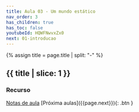 ```yaml
---
title: Aula 03 - Um mundo estático
nav_order: 3
has_children: true
has_toc: false
youtubeId: HQWFNwvxZx0
next: 01-introducao
---
```


{% assign title = page.title | split: "-" %}

## {{ title | slice: 1 }}

### Recurso

<span class="fs-3">
  <a href="{{site.baseurl}}/assets/downloads/03-Um-mundo-estatico.pdf" class="btn" target="_blank">Notas de aula</a>
<!--  <a href="https://www.icloud.com/keynote/0vGSUyeYDqiIPQYHqHpQubOAA#09-Fundamentos-de-NodeJS" class="btn" target="_blank">Notas de aula com animações</a> -->
</span>


<span class="fs-3 float-right">
[Próxima aulas]({{page.next}}){: .btn }
</span>

